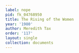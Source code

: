 ```yaml
---
label: nope
pid: fk_04768950
title: The Rising of the Women
year: '1980'
author: Meredith Tax
order: '117'
layout: single
collection: documents
---
```

